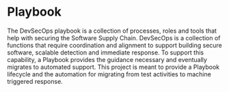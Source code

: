 # Playbook

The DevSecOps playbook is a collection of processes, roles and tools that help with securing the Software Supply Chain.  DevSecOps is a collection of functions that require coordination and alignment to support building secure software, scalable detection and immediate response.  To support this capability, a Playbook provides the guidance necessary and eventually migrates to automated support.  This project is meant to provide a Playbook lifecycle and the automation for migrating from test activities to machine triggered response.  
